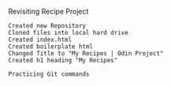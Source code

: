 Revisiting Recipe Project
    
    Created new Repository
    Cloned files into local hard drive
    Created index.html
    Created boilerplate html
    Changed Title to "My Recipes | Odin Project"
    Created h1 heading "My Recipes"

    Practicing Git commands